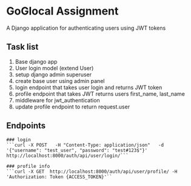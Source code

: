 
# GoGlocal Assignment

A Django application for authenticating users using JWT tokens

## Task list
1. Base django app
2. User login model (extend User)
3. setup django admin superuser
4. create base user using admin panel
5. login endpoint that takes user login and returns JWT token
6. profile endpoint that takes JWT returns users first_name, last_name
7. middleware for jwt_authentication
8. update profile endpoint to return request.user

## Endpoints
    ### login
    ```curl -X POST   -H "Content-Type: application/json"   -d '{"username": "test_user", "password": "test#123$"}'   http://localhost:8000/auth/api/user/login/```

    ### profile info
    ```curl -X GET  http://localhost:8000/auth/api/user/profile/ -H 'Authorization: Token {ACCESS_TOKEN}'``